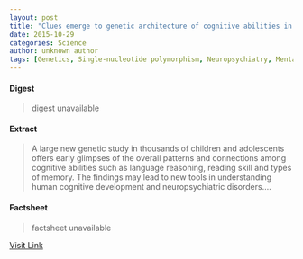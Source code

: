 ```yaml
---
layout: post
title: "Clues emerge to genetic architecture of cognitive abilities in children"
date: 2015-10-29
categories: Science
author: unknown author
tags: [Genetics, Single-nucleotide polymorphism, Neuropsychiatry, Mental disorder, Cognition, Gene, Psychiatry, Research, Cognitive science, Biology, Neuroscience, Psychology, Behavioural sciences, Psychological concepts, Life sciences]
---
```



#### Digest
>digest unavailable

#### Extract
>A large new genetic study in thousands of children and adolescents offers early glimpses of the overall patterns and connections among cognitive abilities such as language reasoning, reading skill and types of memory. The findings may lead to new tools in understanding human cognitive development and neuropsychiatric disorders....

#### Factsheet
>factsheet unavailable

[Visit Link](http://feeds.sciencedaily.com/~r/sciencedaily/~3/PXxEQBqVQLU/140811124115.htm)


